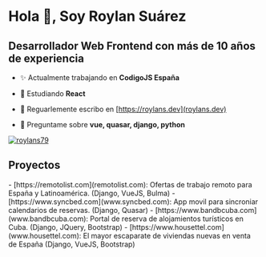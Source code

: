 <h1>Hola 👋, Soy Roylan Suárez</h1>
<h2>Desarrollador Web Frontend con más de 10 años de experiencia</h2>

- ✨ Actualmente trabajando en **CodigoJS España**

- 🌱 Estudiando **React**
- 📝 Reguarlemente escribo en [https://roylans.dev](roylans.dev)
- 💬 Preguntame sobre **vue, quasar, django, python**

<p align="left"> <a href="https://twitter.com/roylans79" target="blank"><img src="https://img.shields.io/twitter/follow/roylans79?logo=twitter&style=for-the-badge" alt="roylans79" /></a> </p>

<h2>Proyectos</h2>
- [https://remotolist.com](remotolist.com): Ofertas de trabajo remoto para España y Latinoamérica. (Django, VueJS, Bulma)
- [https://www.syncbed.com](www.syncbed.com): App movil para sincroniar calendarios de reservas. (Django, Quasar)
- [https://www.bandbcuba.com](www.bandbcuba.com): Portal de reserva de alojamientos turísticos en Cuba. (Django, JQuery, Bootstrap)
- [https://www.housettel.com](www.housettel.com): El mayor escaparate de viviendas nuevas en venta de España (Django, VueJS, Bootstrap)
